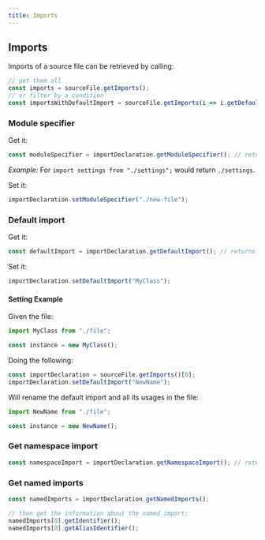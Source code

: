 ```yaml
---
title: Imports
---
```


## Imports

Imports of a source file can be retrieved by calling:

```typescript
// get them all
const imports = sourceFile.getImports();
// or filter by a condition
const importsWithDefaultImport = sourceFile.getImports(i => i.getDefaultImport() != null);
```

### Module specifier

Get it:

```typescript
const moduleSpecifier = importDeclaration.getModuleSpecifier(); // returns: string
```

_Example:_ For `import settings from "./settings";` would return `./settings`.

Set it:

```typescript
importDeclaration.setModuleSpecifier("./new-file");
```

### Default import

Get it:

```typescript
const defaultImport = importDeclaration.getDefaultImport(); // returns: Identifier | undefined
```

Set it:

```typescript
importDeclaration.setDefaultImport("MyClass");
```

#### Setting Example

Given the file:

```typescript
import MyClass from "./file";

const instance = new MyClass();
```

Doing the following:

```typescript
const importDeclaration = sourceFile.getImports()[0];
importDeclaration.setDefaultImport("NewName");
````

Will rename the default import and all its usages in the file:

```typescript
import NewName from "./file";

const instance = new NewName();
```

### Get namespace import

```typescript
const namespaceImport = importDeclaration.getNamespaceImport(); // returns: Identifier | undefined
```

### Get named imports

```typescript
const namedImports = importDeclaration.getNamedImports();

// then get the information about the named import:
namedImports[0].getIdentifier();
namedImports[0].getAliasIdentifier();
```
